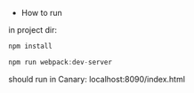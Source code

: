 * How to run

in project dir:
```js
npm install

npm run webpack:dev-server
```

should run in Canary:
localhost:8090/index.html